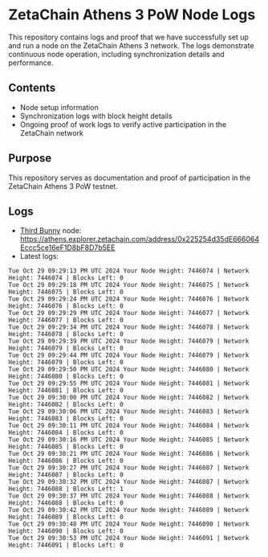 # ZetaChain Athens 3 PoW Node Logs
This repository contains logs and proof that we have successfully set up and run a node on the ZetaChain Athens 3 network. The logs demonstrate continuous node operation, including synchronization details and performance.

## Contents
- Node setup information
- Synchronization logs with block height details
- Ongoing proof of work logs to verify active participation in the ZetaChain network

## Purpose
This repository serves as documentation and proof of participation in the ZetaChain Athens 3 PoW testnet.

## Logs

- [Third Bunny](https://thirdbunny.xyz/) node: https://athens.explorer.zetachain.com/address/0x225254d35dE666064Eccc5ce16eF1D8bF8D7b5EE
- Latest logs:
```
Tue Oct 29 09:29:13 PM UTC 2024 Your Node Height: 7446074 | Network Height: 7446074 | Blocks Left: 0
Tue Oct 29 09:29:18 PM UTC 2024 Your Node Height: 7446075 | Network Height: 7446075 | Blocks Left: 0
Tue Oct 29 09:29:24 PM UTC 2024 Your Node Height: 7446076 | Network Height: 7446076 | Blocks Left: 0
Tue Oct 29 09:29:29 PM UTC 2024 Your Node Height: 7446077 | Network Height: 7446077 | Blocks Left: 0
Tue Oct 29 09:29:34 PM UTC 2024 Your Node Height: 7446078 | Network Height: 7446078 | Blocks Left: 0
Tue Oct 29 09:29:39 PM UTC 2024 Your Node Height: 7446079 | Network Height: 7446079 | Blocks Left: 0
Tue Oct 29 09:29:44 PM UTC 2024 Your Node Height: 7446079 | Network Height: 7446079 | Blocks Left: 0
Tue Oct 29 09:29:50 PM UTC 2024 Your Node Height: 7446080 | Network Height: 7446080 | Blocks Left: 0
Tue Oct 29 09:29:55 PM UTC 2024 Your Node Height: 7446081 | Network Height: 7446081 | Blocks Left: 0
Tue Oct 29 09:30:00 PM UTC 2024 Your Node Height: 7446082 | Network Height: 7446082 | Blocks Left: 0
Tue Oct 29 09:30:06 PM UTC 2024 Your Node Height: 7446083 | Network Height: 7446083 | Blocks Left: 0
Tue Oct 29 09:30:11 PM UTC 2024 Your Node Height: 7446084 | Network Height: 7446084 | Blocks Left: 0
Tue Oct 29 09:30:16 PM UTC 2024 Your Node Height: 7446085 | Network Height: 7446085 | Blocks Left: 0
Tue Oct 29 09:30:21 PM UTC 2024 Your Node Height: 7446086 | Network Height: 7446086 | Blocks Left: 0
Tue Oct 29 09:30:27 PM UTC 2024 Your Node Height: 7446087 | Network Height: 7446087 | Blocks Left: 0
Tue Oct 29 09:30:32 PM UTC 2024 Your Node Height: 7446087 | Network Height: 7446088 | Blocks Left: 1
Tue Oct 29 09:30:37 PM UTC 2024 Your Node Height: 7446088 | Network Height: 7446088 | Blocks Left: 0
Tue Oct 29 09:30:42 PM UTC 2024 Your Node Height: 7446089 | Network Height: 7446089 | Blocks Left: 0
Tue Oct 29 09:30:48 PM UTC 2024 Your Node Height: 7446090 | Network Height: 7446090 | Blocks Left: 0
Tue Oct 29 09:30:53 PM UTC 2024 Your Node Height: 7446091 | Network Height: 7446091 | Blocks Left: 0
```
